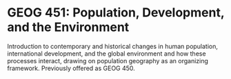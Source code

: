 # GEOG 451: Population, Development, and the Environment

Introduction to contemporary and historical changes in human population, international development, and the global environment and how these processes interact, drawing on population geography as an organizing framework. Previously offered as GEOG 450.